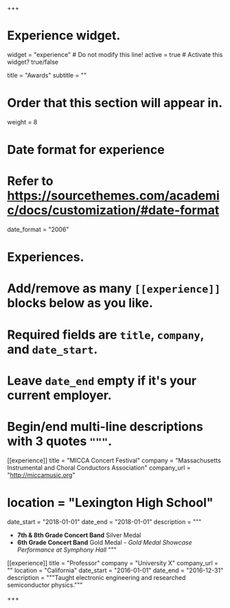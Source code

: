 +++
# Experience widget.
widget = "experience"  # Do not modify this line!
active = true  # Activate this widget? true/false

title = "Awards"
subtitle = ""

# Order that this section will appear in.
weight = 8

# Date format for experience
#   Refer to https://sourcethemes.com/academic/docs/customization/#date-format
date_format = "2006"

# Experiences.
#   Add/remove as many `[[experience]]` blocks below as you like.
#   Required fields are `title`, `company`, and `date_start`.
#   Leave `date_end` empty if it's your current employer.
#   Begin/end multi-line descriptions with 3 quotes `"""`.
[[experience]]
  title = "MICCA Concert Festival"
  company = "Massachusetts Instrumental and Choral Conductors Association"
  company_url = "http://miccamusic.org"
# location = "Lexington High School"
  date_start = "2018-01-01"
  date_end = "2018-01-01"
  description = """

  * **7th & 8th Grade Concert Band** Silver Medal
  * **6th Grade Concert Band** Gold Medal - *Gold Medal Showcase Performance at Symphony Hall*
  """

[[experience]]
  title = "Professor"
  company = "University X"
  company_url = ""
  location = "California"
  date_start = "2016-01-01"
  date_end = "2016-12-31"
  description = """Taught electronic engineering and researched semiconductor physics."""

+++
